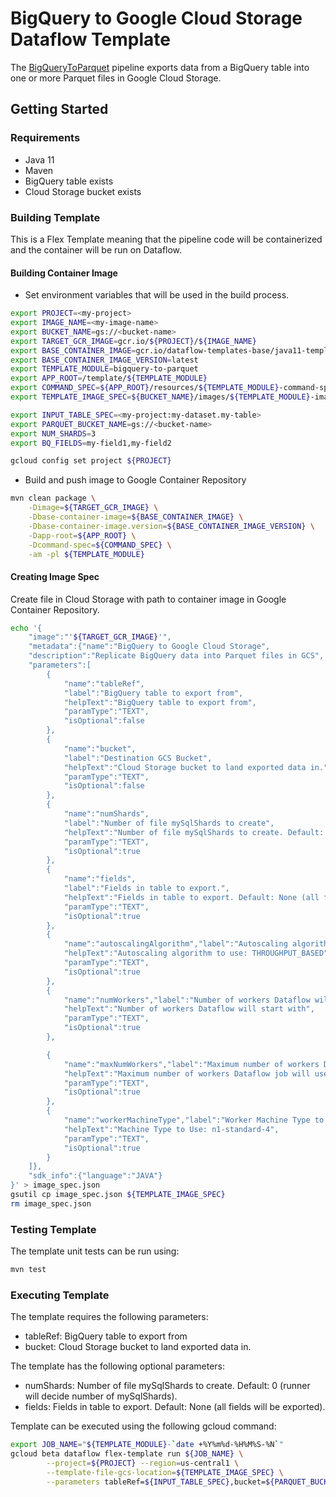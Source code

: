 # BigQuery to Google Cloud Storage Dataflow Template

The [BigQueryToParquet](src/main/java/com/google/cloud/teleport/v2/templates/BigQueryToParquet.java) pipeline exports data
from a BigQuery table into one or more Parquet files in Google Cloud Storage.

## Getting Started

### Requirements
* Java 11
* Maven
* BigQuery table exists
* Cloud Storage bucket exists

### Building Template
This is a Flex Template meaning that the pipeline code will be containerized and the container will be
run on Dataflow.

#### Building Container Image
* Set environment variables that will be used in the build process.
```sh
export PROJECT=<my-project>
export IMAGE_NAME=<my-image-name>
export BUCKET_NAME=gs://<bucket-name>
export TARGET_GCR_IMAGE=gcr.io/${PROJECT}/${IMAGE_NAME}
export BASE_CONTAINER_IMAGE=gcr.io/dataflow-templates-base/java11-template-launcher-base
export BASE_CONTAINER_IMAGE_VERSION=latest
export TEMPLATE_MODULE=bigquery-to-parquet
export APP_ROOT=/template/${TEMPLATE_MODULE}
export COMMAND_SPEC=${APP_ROOT}/resources/${TEMPLATE_MODULE}-command-spec.json
export TEMPLATE_IMAGE_SPEC=${BUCKET_NAME}/images/${TEMPLATE_MODULE}-image-spec.json

export INPUT_TABLE_SPEC=<my-project:my-dataset.my-table>
export PARQUET_BUCKET_NAME=gs://<bucket-name>
export NUM_SHARDS=3
export BQ_FIELDS=my-field1,my-field2

gcloud config set project ${PROJECT}
```
* Build and push image to Google Container Repository
```sh
mvn clean package \
    -Dimage=${TARGET_GCR_IMAGE} \
    -Dbase-container-image=${BASE_CONTAINER_IMAGE} \
    -Dbase-container-image.version=${BASE_CONTAINER_IMAGE_VERSION} \
    -Dapp-root=${APP_ROOT} \
    -Dcommand-spec=${COMMAND_SPEC} \
    -am -pl ${TEMPLATE_MODULE}
```

#### Creating Image Spec

Create file in Cloud Storage with path to container image in Google Container Repository.
```sh
echo '{
    "image":"'${TARGET_GCR_IMAGE}'",
    "metadata":{"name":"BigQuery to Google Cloud Storage",
    "description":"Replicate BigQuery data into Parquet files in GCS",
    "parameters":[
        {
            "name":"tableRef",
            "label":"BigQuery table to export from",
            "helpText":"BigQuery table to export from",
            "paramType":"TEXT",
            "isOptional":false
        },
        {
            "name":"bucket",
            "label":"Destination GCS Bucket",
            "helpText":"Cloud Storage bucket to land exported data in.",
            "paramType":"TEXT",
            "isOptional":false
        },
        {
            "name":"numShards",
            "label":"Number of file mySqlShards to create",
            "helpText":"Number of file mySqlShards to create. Default: 0 (runner will decide number of mySqlShards).",
            "paramType":"TEXT",
            "isOptional":true
        },
        {
            "name":"fields",
            "label":"Fields in table to export.",
            "helpText":"Fields in table to export. Default: None (all fields will be exported).",
            "paramType":"TEXT",
            "isOptional":true
        },
        {
            "name":"autoscalingAlgorithm","label":"Autoscaling algorithm to use",
            "helpText":"Autoscaling algorithm to use: THROUGHPUT_BASED",
            "paramType":"TEXT",
            "isOptional":true
        },
        {
            "name":"numWorkers","label":"Number of workers Dataflow will start with",
            "helpText":"Number of workers Dataflow will start with",
            "paramType":"TEXT",
            "isOptional":true
        },

        {
            "name":"maxNumWorkers","label":"Maximum number of workers Dataflow job will use",
            "helpText":"Maximum number of workers Dataflow job will use",
            "paramType":"TEXT",
            "isOptional":true
        },
        {
            "name":"workerMachineType","label":"Worker Machine Type to use in Dataflow Job",
            "helpText":"Machine Type to Use: n1-standard-4",
            "paramType":"TEXT",
            "isOptional":true
        }
    ]},
    "sdk_info":{"language":"JAVA"}
}' > image_spec.json
gsutil cp image_spec.json ${TEMPLATE_IMAGE_SPEC}
rm image_spec.json
```

### Testing Template

The template unit tests can be run using:
```sh
mvn test
```

### Executing Template

The template requires the following parameters:
* tableRef: BigQuery table to export from
* bucket: Cloud Storage bucket to land exported data in.

The template has the following optional parameters:
* numShards: Number of file mySqlShards to create. Default: 0 (runner will decide number of mySqlShards).
* fields: Fields in table to export. Default: None (all fields will be exported).

Template can be executed using the following gcloud command:
```sh
export JOB_NAME="${TEMPLATE_MODULE}-`date +%Y%m%d-%H%M%S-%N`"
gcloud beta dataflow flex-template run ${JOB_NAME} \
        --project=${PROJECT} --region=us-central1 \
        --template-file-gcs-location=${TEMPLATE_IMAGE_SPEC} \
        --parameters tableRef=${INPUT_TABLE_SPEC},bucket=${PARQUET_BUCKET_NAME},numShards=${NUM_SHARDS},fields=${BQ_FIELDS}
```
